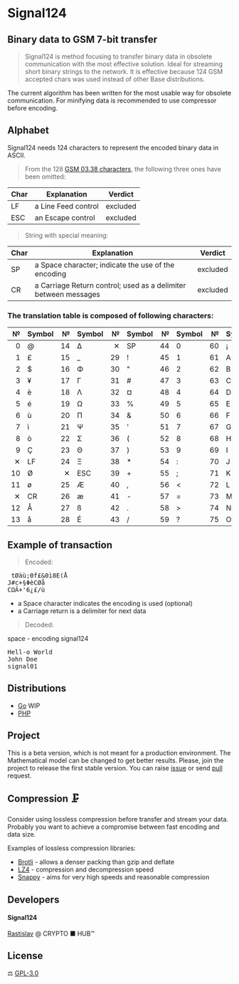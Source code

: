 # Signal124
## Binary data to GSM 7-bit transfer

> Signal124 is method focusing to transfer binary data in obsolete communication with the most effective solution.
> Ideal for streaming short binary strings to the network.
> It is effective because 124 GSM accepted chars was used instead of other Base distributions.

The current algorithm has been written for the most usable way for obsolete communication. For minifying data is recommended to use compressor before encoding.


## Alphabet

Signal124 needs 124 characters to represent the encoded binary data in ASCII.
> From the 128 [GSM 03.38 characters](https://en.wikipedia.org/wiki/GSM_03.38), the following three ones have been omitted:

| Char | Explanation | Verdict |
| --- | --- | --- |
| LF | a Line Feed control | excluded |
| ESC | an Escape control | excluded |

> String with special meaning:

| Char | Explanation | Verdict |
| --- | --- | --- |
| SP | a Space character; indicate the use of the encoding | excluded |
| CR | a Carriage Return control; used as a delimiter between messages | excluded |


### The translation table is composed of following characters:

| № | Symbol | № | Symbol | № | Symbol | № | Symbol | № | Symbol | № | Symbol | № | Symbol | № | Symbol |
| ---: | :--- | ---: | :--- | ---: | :--- | ---: | :--- | ---: | :--- | ---: | :--- | ---: | :--- | ---: | :--- |
| 0 | @ | 14 | Δ | ✕ | SP | 44 | 0 | 60 | ¡ | 76 | P | 92 | ¿ | 108 | p |
| 1 | £ | 15 | _ | 29 | ! | 45 | 1 | 61 | A | 77 | Q | 93 | a | 109 | q |
| 2 | $ | 16 | Φ | 30 | " | 46 | 2 | 62 | B | 78 | R | 94 | b | 110 | r |
| 3 | ¥ | 17 | Γ | 31 | # | 47 | 3 | 63 | C | 79 | S | 95 | c | 111 | s |
| 4 | è | 18 | Λ | 32 | ¤ | 48 | 4 | 64 | D | 80 | T | 96 | d | 112 | t |
| 5 | é | 19 | Ω | 33 | % | 49 | 5 | 65 | E | 81 | U | 97 | e | 113 | u |
| 6 | ù | 20 | Π | 34 | & | 50 | 6 | 66 | F | 82 | V | 98 | f | 114 | v |
| 7 | ì | 21 | Ψ | 35 | ' | 51 | 7 | 67 | G | 83 | W | 99 | g | 115 | w |
| 8 | ò | 22 | Σ | 36 | ( | 52 | 8 | 68 | H | 84 | X | 100 | h | 116 | x |
| 9 | Ç | 23 | Θ | 37 | ) | 53 | 9 | 69 | I | 85 | Y | 101 | i | 117 | y |
| ✕ | LF | 24 | Ξ | 38 | * | 54 | : | 70 | J | 86 | Z | 102 | j | 118 | z |
| 10 | Ø | ✕ | ESC | 39 | + | 55 | ; | 71 | K | 87 | Ä | 103 | k | 119 | ä |
| 11 | ø | 25 | Æ | 40 | , | 56 | < | 72 | L | 88 | Ö | 104 | l | 120 | ö |
| ✕ | CR | 26 | æ | 41 | - | 57 | = | 73 | M | 89 | Ñ | 105 | m | 121 | ñ |
| 12 | Å | 27 | ß | 42 | . | 58 | > | 74 | N | 90 | Ü | 106 | n | 122 | ü |
| 13 | å | 28 | É | 43 | / | 59 | ? | 75 | O | 91 | § | 107 | o | 123 | à |


## Example of transaction

> Encoded:

<kbd>&nbsp;tØàù;Θf£&0ì8E(Å<br>
J#c+§ΦèCØå<br>
CΩÄ+'6¿£/ù</kbd>

- a Space character indicates the encoding is used (optional)
- a Carriage return is a delimiter for next data

> Decoded:

space - encoding signal124

<kbd>Hell-o World<br>
John Doe<br>
signal01</kbd>

## Distributions

* [Go](go) WIP
* [PHP](php)

## Project

This is a beta version, which is not meant for a production environment.
The Mathematical model can be changed to get better results.
Please, join the project to release the first stable version.
You can raise [issue](issues) or send [pull](pulls) request.

## Compression 🗜️

Consider using lossless compression before transfer and stream your data. Probably you want to achieve a compromise between fast encoding and data size.

Examples of lossless compression libraries:

* [Brotli](https://github.com/google/brotli) - allows a denser packing than gzip and deflate
* [LZ4](https://github.com/lz4/lz4) - compression and decompression speed
* [Snappy](https://github.com/google/snappy) - aims for very high speeds and reasonable compression

## Developers

#### Signal124
[Rastislav](https://github.com/raisty) @ CRYPTO ■ HUB™

## License

⚖️ [GPL-3.0](LICENSE)

